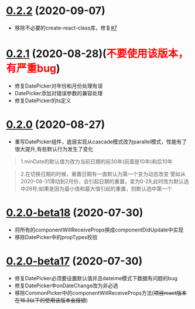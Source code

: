 # [0.2.2]() (2020-09-07)
* 移除不必要的create-react-class库，修复[#7](https://github.com/yz1311/react-native-wheel-picker/issues/7)

# [0.2.1]() (2020-08-28)(<font color="red">不要使用该版本，有严重bug</font>)
* 修复DatePicker对年份和月份处理有误
* DatePicker添加对错误参数的兼容处理 
* 修复DatePicker的ts定义

# [0.2.0]() (2020-08-27)
* 重写DatePicker组件，底层实现从cascade模式改为parallel模式，性能有了很大提升,有些默认行为发生了变化
  
> 1.minDate的默认值为改为当前日期的前30年(前面是10年)和后10年

> 2.在切换日期的时候，重置日期有一直默认为第一个变为动态改变
    譬如从2020-08-31滑动到2月份，会引起日期的重置，变为0-28,此时改为默认选中28号;如果是因为最小值和最大值引起的重置，则默认选中第一个

# [0.2.0-beta18]() (2020-07-30)
* 将所有的componentWillReceiveProps换成componentDidUpdate中实现
* 移除DatePicker中的propTypes校验

# [0.2.0-beta17]() (2020-07-30)

* 修复DatePicker必须要设置默认值并且dateime模式下数据有问题的bug
* 修复DatePicker中onDateChange改为非必选
* 移除CommonPicker中的componentWillReceiveProps方法(~~项目react版本在16.3以下的使用该版本会报错~~)